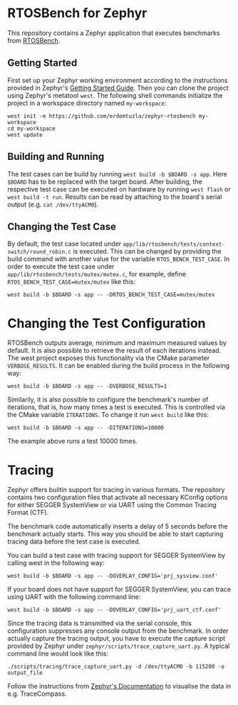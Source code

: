 # RTOSBench for Zephyr

This repository contains a Zephyr application that executes benchmarks from
[RTOSBench](https://github.com/gchamp20/RTOSBench).

## Getting Started

First set up your Zephyr working environment according to the instructions
provided in Zephyr's [Getting Started Guide](https://docs.zephyrproject.org/latest/getting_started/index.html). Then
you can clone the project using Zephyr's metatool `west`. The following shell
commands initialize the project in a workspace directory named `my-workspace`:

```shell
west init -m https://github.com/erdemtuzla/zephyr-rtosbench my-workspace
cd my-workspace
west update
```

## Building and Running

The test cases can be build by running `west build -b $BOARD -s app`. Here
`$BOARD` has to be replaced with the target board. After building, the
respective test case can be executed on hardware by running `west flash` or
`west build -t run`.  Results can be read by attaching to the board's serial
output (e.g. `cat /dev/ttyACM0`).

## Changing the Test Case

By default, the test case located under
`app/lib/rtosbench/tests/context-switch/round_robin.c` is executed. This can be
changed by providing the build command with another value for the variable
`RTOS_BENCH_TEST_CASE`. In order to execute the test case under
`app/lib/rtosbench/tests/mutex/mutex.c`, for example, define
`RTOS_BENCH_TEST_CASE=mutex/mutex` like this:

```shell
west build -b $BOARD -s app -- -DRTOS_BENCH_TEST_CASE=mutex/mutex
```

# Changing the Test Configuration

RTOSBench outputs average, minimum and maximum measured values by default. It is
also possible to retrieve the result of each iterations instead. The west
project exposes this functionality via the CMake parameter `VERBOSE_RESULTS`. It
can be enabled during the build process in the following way:

```shell
west build -b $BOARD -s app -- -DVERBOSE_RESULTS=1
```

Similarily, it is also possible to configure the benchmark's number of
iterations, that is, how many times a test is executed. This is controlled via
the CMake variable `ITERATIONS`. To change it run `west build` like this:

```shell
west build -b $BOARD -s app -- -DITERATIONS=10000
```

The example above runs a test 10000 times.

# Tracing

Zephyr offers builtin support for tracing in various formats. The repository
contains two configuration files that activate all necessary KConfig options for
either SEGGER SystemView or via UART using the Common Tracing Format (CTF).

The benchmark code automatically inserts a delay of 5 seconds before the
benchmark actually starts. This way you should be able to start capturing
tracing data before the test case is executed.

You can build a test case with tracing support for SEGGER SystemView by calling
west in the following way:

```shell
west build -b $BOARD -s app -- -DOVERLAY_CONFIG='prj_sysview.conf'
```

If your board does not have support for SEGGER SystemView, you can trace using
UART with the following command line:

```shell
west build -b $BOARD -s app -- -DOVERLAY_CONFIG='prj_uart_ctf.conf'
```

Since the tracing data is transmitted via the serial console, this configuration
suppresses any console output from the benchmark. In order actually capture the
tracing output, you have to execute the capture script provided by Zephyr under
`zephyr/scripts/trace_capture_uart.py`. A typical command line would look like
this:

```shell
./scripts/tracing/trace_capture_uart.py -d /dev/ttyACM0 -b 115200 -o output_file
```

Follow the instructions from [Zephyr's
Documentation](https://docs.zephyrproject.org/latest/guides/debug_tools/tracing/index.html#using-tracing) to visualise the data in e.g. TraceCompass.
